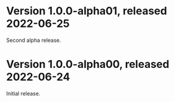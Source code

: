 # Version 1.0.0-alpha01, released 2022-06-25

Second alpha release.

# Version 1.0.0-alpha00, released 2022-06-24

Initial release.
